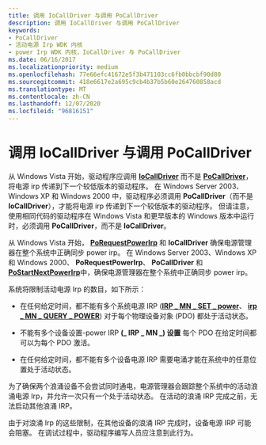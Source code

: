 ```yaml
---
title: 调用 IoCallDriver 与调用 PoCallDriver
description: 调用 IoCallDriver 与调用 PoCallDriver
keywords:
- PoCallDriver
- 活动电源 Irp WDK 内核
- power Irp WDK 内核，IoCallDriver 与 PoCallDriver
ms.date: 06/16/2017
ms.localizationpriority: medium
ms.openlocfilehash: 77e66efc41672e5f3b471103cc6fb0bbcbf90d80
ms.sourcegitcommit: 418e6617e2a695c9cb4b37b5b60e264760858acd
ms.translationtype: MT
ms.contentlocale: zh-CN
ms.lasthandoff: 12/07/2020
ms.locfileid: "96816151"
---
```

# <a name="calling-iocalldriver-versus-calling-pocalldriver"></a>调用 IoCallDriver 与调用 PoCallDriver





从 Windows Vista 开始，驱动程序应调用 [**IoCallDriver**](/windows-hardware/drivers/ddi/wdm/nf-wdm-iocalldriver) 而不是 [**PoCallDriver**](/windows-hardware/drivers/ddi/ntifs/nf-ntifs-pocalldriver)，将电源 irp 传递到下一个较低版本的驱动程序。 在 Windows Server 2003、Windows XP 和 Windows 2000 中，驱动程序必须调用 **PoCallDriver**（而不是 **IoCallDriver**），才能将电源 irp 传递到下一个较低版本的驱动程序。 但请注意，使用相同代码的驱动程序在 Windows Vista 和更早版本的 Windows 版本中运行时，必须调用 **PoCallDriver**，而不是 **IoCallDriver**。

从 Windows Vista 开始， [**PoRequestPowerIrp**](/windows-hardware/drivers/ddi/wdm/nf-wdm-porequestpowerirp) 和 **IoCallDriver** 确保电源管理器在整个系统中正确同步 power irp。 在 Windows Server 2003、Windows XP 和 Windows 2000、 **PoRequestPowerIrp**、 **PoCallDriver** 和 [**PoStartNextPowerIrp**](/windows-hardware/drivers/ddi/ntifs/nf-ntifs-postartnextpowerirp)中，确保电源管理器在整个系统中正确同步 power irp。

系统将限制活动电源 Irp 的数目，如下所示：

-   在任何给定时间，都不能有多个系统电源 IRP ([**IRP \_ MN \_ SET \_ power**](./irp-mn-set-power.md)、 [**irp \_ MN \_ QUERY \_ POWER**](./irp-mn-query-power.md)) 对于每个物理设备对象 (PDO) 都处于活动状态。

-   不能有多个设备设置-power IRP **(\_ IRP \_ MN \_) 设置** 每个 PDO 在给定时间都可以为每个 PDO 激活。

-   在任何给定时间，都不能有多个设备电源 IRP 需要电涌才能在系统中的任意位置处于活动状态。

为了确保两个浪涌设备不会尝试同时通电，电源管理器会跟踪整个系统中的活动浪涌电源 Irp，并允许一次只有一个处于活动状态。 在活动的浪涌 IRP 完成之前，无法启动其他浪涌 IRP。

由于对浪涌 Irp 的这些限制，在其他设备的浪涌 IRP 完成时，设备电源 IRP 可能会阻塞。 在调试过程中，驱动程序编写人员应注意到此行为。

